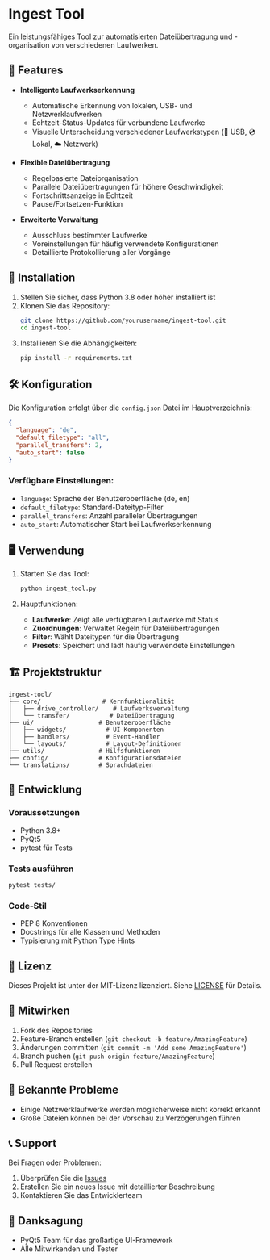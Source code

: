 # Ingest Tool

Ein leistungsfähiges Tool zur automatisierten Dateiübertragung und -organisation von verschiedenen Laufwerken.

## 🌟 Features

- **Intelligente Laufwerkserkennung**
  - Automatische Erkennung von lokalen, USB- und Netzwerklaufwerken
  - Echtzeit-Status-Updates für verbundene Laufwerke
  - Visuelle Unterscheidung verschiedener Laufwerkstypen (💾 USB, 💿 Lokal, ☁️ Netzwerk)

- **Flexible Dateiübertragung**
  - Regelbasierte Dateiorganisation
  - Parallele Dateiübertragungen für höhere Geschwindigkeit
  - Fortschrittsanzeige in Echtzeit
  - Pause/Fortsetzen-Funktion

- **Erweiterte Verwaltung**
  - Ausschluss bestimmter Laufwerke
  - Voreinstellungen für häufig verwendete Konfigurationen
  - Detaillierte Protokollierung aller Vorgänge

## 🚀 Installation

1. Stellen Sie sicher, dass Python 3.8 oder höher installiert ist
2. Klonen Sie das Repository:
   ```bash
   git clone https://github.com/yourusername/ingest-tool.git
   cd ingest-tool
   ```
3. Installieren Sie die Abhängigkeiten:
   ```bash
   pip install -r requirements.txt
   ```

## 🛠️ Konfiguration

Die Konfiguration erfolgt über die `config.json` Datei im Hauptverzeichnis:

```json
{
  "language": "de",
  "default_filetype": "all",
  "parallel_transfers": 2,
  "auto_start": false
}
```

### Verfügbare Einstellungen:
- `language`: Sprache der Benutzeroberfläche (de, en)
- `default_filetype`: Standard-Dateityp-Filter
- `parallel_transfers`: Anzahl paralleler Übertragungen
- `auto_start`: Automatischer Start bei Laufwerkserkennung

## 🖥️ Verwendung

1. Starten Sie das Tool:
   ```bash
   python ingest_tool.py
   ```

2. Hauptfunktionen:
   - **Laufwerke**: Zeigt alle verfügbaren Laufwerke mit Status
   - **Zuordnungen**: Verwaltet Regeln für Dateiübertragungen
   - **Filter**: Wählt Dateitypen für die Übertragung
   - **Presets**: Speichert und lädt häufig verwendete Einstellungen

## 🏗️ Projektstruktur

```
ingest-tool/
├── core/                 # Kernfunktionalität
│   ├── drive_controller/    # Laufwerksverwaltung
│   └── transfer/           # Dateiübertragung
├── ui/                  # Benutzeroberfläche
│   ├── widgets/           # UI-Komponenten
│   ├── handlers/          # Event-Handler
│   └── layouts/           # Layout-Definitionen
├── utils/               # Hilfsfunktionen
├── config/              # Konfigurationsdateien
└── translations/        # Sprachdateien
```

## 🔧 Entwicklung

### Voraussetzungen
- Python 3.8+
- PyQt5
- pytest für Tests

### Tests ausführen
```bash
pytest tests/
```

### Code-Stil
- PEP 8 Konventionen
- Docstrings für alle Klassen und Methoden
- Typisierung mit Python Type Hints

## 📝 Lizenz

Dieses Projekt ist unter der MIT-Lizenz lizenziert. Siehe [LICENSE](LICENSE) für Details.

## 🤝 Mitwirken

1. Fork des Repositories
2. Feature-Branch erstellen (`git checkout -b feature/AmazingFeature`)
3. Änderungen committen (`git commit -m 'Add some AmazingFeature'`)
4. Branch pushen (`git push origin feature/AmazingFeature`)
5. Pull Request erstellen

## 🐛 Bekannte Probleme

- Einige Netzwerklaufwerke werden möglicherweise nicht korrekt erkannt
- Große Dateien können bei der Vorschau zu Verzögerungen führen

## 📞 Support

Bei Fragen oder Problemen:
1. Überprüfen Sie die [Issues](https://github.com/yourusername/ingest-tool/issues)
2. Erstellen Sie ein neues Issue mit detaillierter Beschreibung
3. Kontaktieren Sie das Entwicklerteam

## 🙏 Danksagung

- PyQt5 Team für das großartige UI-Framework
- Alle Mitwirkenden und Tester
